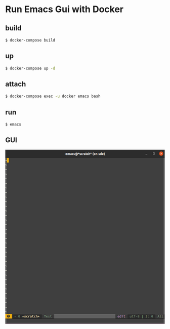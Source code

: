 # Run Emacs Gui with Docker

## build


```bash
$ docker-compose build
```

## up

```bash
$ docker-compose up -d
```

## attach


```bash
$ docker-compose exec -u docker emacs bash
```


## run 

```bash
$ emacs
```
## GUI
<img src="image/emacswithdocker.png" alt="logo" height="550" align="right" />




